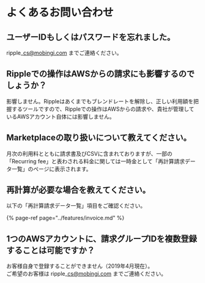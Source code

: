 # よくあるお問い合わせ

## ユーザーIDもしくはパスワードを忘れました。

ripple\_cs@mobingi.com までご連絡ください。

## Rippleでの操作はAWSからの請求にも影響するのでしょうか？

影響しません。Rippleはあくまでもブレンドレートを解除し、正しい利用額を把握するツールですので、Rippleでの操作はAWSからの請求や、貴社が管理しているAWSアカウント自体には影響しません。

## Marketplaceの取り扱いについて教えてください。 <a id="woshitaraergamashita"></a>

月次の利用料とともに請求書及びCSVに含まれておりますが、一部の「Recurring fee」と表わされる料金に関しては一時金として「再計算請求データ一覧」のページに表示されます。

## 再計算が必要な場合を教えてください。 <a id="woshitaraergamashita"></a>

以下の「再計算請求データ一覧」項目をご確認ください。

{% page-ref page="../features/invoice.md" %}

## 1つのAWSアカウントに、請求グループIDを複数登録することは可能ですか？

お客様自身で登録することができません（2019年4月現在）。  
ご希望のお客様は ripple\_cs@mobingi.com までご連絡ください。


